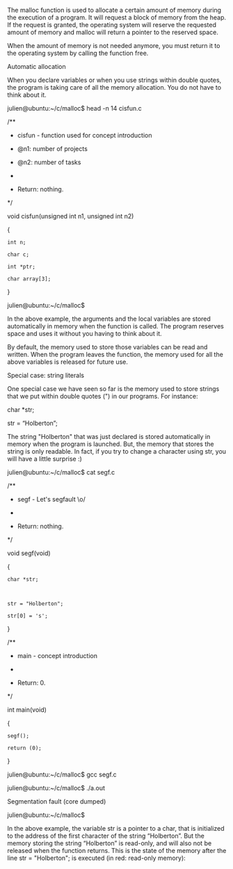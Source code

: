 The malloc function is used to allocate a certain amount of memory during the execution of a program. It will request a block of memory from the heap. If the request is granted, the operating system will reserve the requested amount of memory and malloc will return a pointer to the reserved space.



When the amount of memory is not needed anymore, you must return it to the operating system by calling the function free.



Automatic allocation

When you declare variables or when you use strings within double quotes, the program is taking care of all the memory allocation. You do not have to think about it.



julien@ubuntu:~/c/malloc$ head -n 14 cisfun.c

/**

 * cisfun - function used for concept introduction

 * @n1: number of projects

 * @n2: number of tasks

 *

 * Return: nothing.

 */

void cisfun(unsigned int n1, unsigned int n2)

{

    int n;

    char c;

    int *ptr;

    char array[3];

}

julien@ubuntu:~/c/malloc$ 

In the above example, the arguments and the local variables are stored automatically in memory when the function is called. The program reserves space and uses it without you having to think about it.







By default, the memory used to store those variables can be read and written. When the program leaves the function, the memory used for all the above variables is released for future use.



Special case: string literals



One special case we have seen so far is the memory used to store strings that we put within double quotes (") in our programs. For instance:



char *str;



str = “Holberton”;

The string "Holberton" that was just declared is stored automatically in memory when the program is launched. But, the memory that stores the string is only readable. In fact, if you try to change a character using str, you will have a little surprise :)



julien@ubuntu:~/c/malloc$ cat segf.c

/**

 * segf - Let's segfault \o/

 *

 * Return: nothing.

 */

void segf(void)

{

    char *str;



    str = "Holberton";

    str[0] = 's';

}



/**

 *  main - concept introduction

 *

 * Return: 0.

 */

int main(void)

{

    segf();

    return (0);

}

julien@ubuntu:~/c/malloc$ gcc segf.c

julien@ubuntu:~/c/malloc$ ./a.out

Segmentation fault (core dumped)

julien@ubuntu:~/c/malloc$

In the above example, the variable str is a pointer to a char, that is initialized to the address of the first character of the string “Holberton”. But the memory storing the string “Holberton” is read-only, and will also not be released when the function returns. This is the state of the memory after the line str = "Holberton"; is executed (in red: read-only memory):
